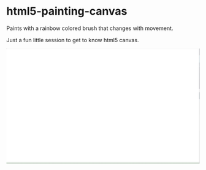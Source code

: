 # html5-painting-canvas

Paints with a rainbow colored brush that changes with movement.

Just a fun little session to get to know html5 canvas.

![](html5-painting-canvas.gif)
